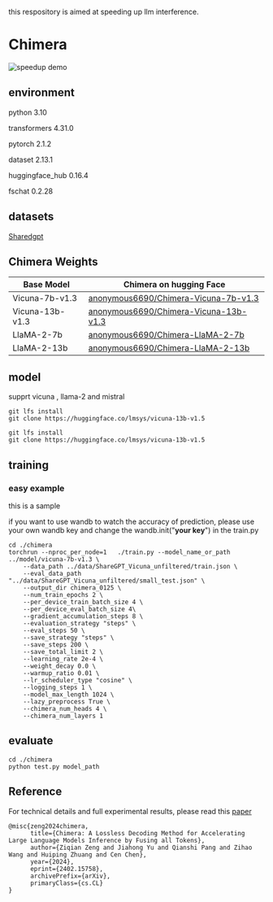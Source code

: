

this respository is aimed at speeding up  llm interference.
# Chimera 




![speedup demo](/data/demo.gif)

## environment
python 3.10

transformers 4.31.0

pytorch 2.1.2

dataset 2.13.1

huggingface_hub     0.16.4 

fschat 0.2.28

## datasets
[Sharedgpt](https://huggingface.co/datasets/Aeala/ShareGPT_Vicuna_unfiltered)


## Chimera Weights
|Base Model|Chimera on hugging Face|
|-------|-------|
|Vicuna-7b-v1.3|[anonymous6690/Chimera-Vicuna-7b-v1.3](https://huggingface.co/anonymous6690/Chimera-Vicuna-7b-v1.3)|
|Vicuna-13b-v1.3|[anonymous6690/Chimera-Vicuna-13b-v1.3](https://huggingface.co/anonymous6690/Chimera-Vicuna-13b-v1.3)|
|LlaMA-2-7b|[anonymous6690/Chimera-LlaMA-2-7b](https://huggingface.co/anonymous6690/Chimera-LlaMA-2-7b)|
|LlaMA-2-13b|[anonymous6690/Chimera-LlaMA-2-13b](https://huggingface.co/anonymous6690/Chimera-LlaMA-2-13b)|


## model
supprt vicuna , llama-2  and mistral
```
git lfs install
git clone https://huggingface.co/lmsys/vicuna-13b-v1.5
```
```
git lfs install
git clone https://huggingface.co/lmsys/vicuna-13b-v1.5
```

## training

### easy example
this is a sample

if you want to use wandb to watch the accuracy of prediction, please use your own wandb key and change the wandb.init("**your key**") in the train.py

```
cd ./chimera
torchrun --nproc_per_node=1   ./train.py --model_name_or_path ../model/vicuna-7b-v1.3 \
    --data_path ../data/ShareGPT_Vicuna_unfiltered/train.json \
    --eval_data_path  "../data/ShareGPT_Vicuna_unfiltered/small_test.json" \
    --output_dir chimera_0125 \
    --num_train_epochs 2 \
    --per_device_train_batch_size 4 \
    --per_device_eval_batch_size 4\
    --gradient_accumulation_steps 8 \
    --evaluation_strategy "steps" \
    --eval_steps 50 \
    --save_strategy "steps" \
    --save_steps 200 \
    --save_total_limit 2 \
    --learning_rate 2e-4 \
    --weight_decay 0.0 \
    --warmup_ratio 0.01 \
    --lr_scheduler_type "cosine" \
    --logging_steps 1 \
    --model_max_length 1024 \
    --lazy_preprocess True \
    --chimera_num_heads 4 \
    --chimera_num_layers 1
```


## evaluate

```
cd ./chimera
python test.py model_path
```





## Reference
For technical details and full experimental results, please read this [paper](https://arxiv.org/abs/2402.15758)
```
@misc{zeng2024chimera,
      title={Chimera: A Lossless Decoding Method for Accelerating Large Language Models Inference by Fusing all Tokens}, 
      author={Ziqian Zeng and Jiahong Yu and Qianshi Pang and Zihao Wang and Huiping Zhuang and Cen Chen},
      year={2024},
      eprint={2402.15758},
      archivePrefix={arXiv},
      primaryClass={cs.CL}
}
```




